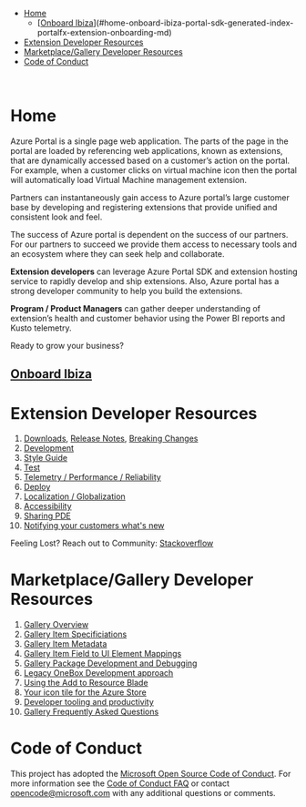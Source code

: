 * [Home](#home)
    * [[Onboard Ibiza](/portal-sdk/generated/index-portalfx-extension-onboarding.md)](#home-onboard-ibiza-portal-sdk-generated-index-portalfx-extension-onboarding-md)
* [Extension Developer Resources](#extension-developer-resources)
* [Marketplace/Gallery Developer Resources](#marketplace-gallery-developer-resources)
* [Code of Conduct](#code-of-conduct)


﻿
<a name="home"></a>
# Home

Azure Portal is a single page web application. The parts of the page in the portal are loaded by referencing web applications, known as extensions, that are dynamically accessed based on a customer’s action on the portal. For example, when a customer clicks on virtual machine icon then the portal will automatically load Virtual Machine management extension. 

Partners can instantaneously gain access to Azure portal’s large customer base by developing and registering extensions that provide unified and consistent look and feel.  

The success of Azure portal is dependent on the success of our partners. For our partners to succeed we provide them access to necessary tools and an ecosystem where they can seek help and collaborate. 

**Extension developers** can leverage Azure Portal SDK and extension hosting service to rapidly develop and ship extensions. Also, Azure portal has a strong developer community to help you build the extensions. 

**Program / Product Managers** can gather deeper understanding of extension’s health and customer behavior using the Power BI reports and Kusto telemetry. 

Ready to grow your business?

<a name="home-onboard-ibiza-portal-sdk-generated-index-portalfx-extension-onboarding-md"></a>
## <a href="/portal-sdk/generated/index-portalfx-extension-onboarding.md">Onboard Ibiza</a>

<a name="extension-developer-resources"></a>
# Extension Developer Resources

1. [Downloads](/portal-sdk/generated/downloads.md), [Release Notes](/portal-sdk/generated/release-notes.md), [Breaking Changes](/portal-sdk/generated/breaking-changes.md)
1. [Development](/portal-sdk/generated/index-portalfx-extension-development.md)
1. [Style Guide](/portal-sdk/generated/index-portalfx-extension-style-guide.md)
1. [Test](/portal-sdk/generated/index-portalfx-extension-test.md)
1. [Telemetry / Performance / Reliability](/portal-sdk/generated/index-portalfx-extension-monitor.md) 
1. [Deploy](/portal-sdk/generated/index-portalfx-extension-deployment.md)
1. [Localization / Globalization](/portal-sdk/generated/index-portalfx-extension-localization-globalization.md)
1. [Accessibility](/portal-sdk/generated/index-portalfx-extension-accessibility.md)
1. [Sharing PDE](/portal-sdk/generated/index-portalfx-extension-sharing-pde.md)
1. [Notifying your customers what's new](/portal-sdk/generated/portalfx-extension-posting-whats-new-notification.md)

Feeling Lost? Reach out to Community: [Stackoverflow](/portal-sdk/generated/index-portalfx-extension-QnA.md)

<a name="marketplace-gallery-developer-resources"></a>
# Marketplace/Gallery Developer Resources

1. [Gallery Overview](/gallery-sdk/generated/index-gallery.md#gallery-overview)
1. [Gallery Item Specificiations](/gallery-sdk/generated/index-gallery.md#gallery-item-specificiations)
1. [Gallery Item Metadata](/gallery-sdk/generated/index-gallery.md#gallery-item-metadata)
1. [Gallery Item Field to UI Element Mappings](/gallery-sdk/generated/index-gallery.md#gallery-item-field-to-ui-element-mappings)
1. [Gallery Package Development and Debugging](/gallery-sdk/generated/index-gallery.md#gallery-package-development-and-debugging)
1. [Legacy OneBox Development approach](/gallery-sdk/generated/index-gallery.md#legacy-onebox-development-approach)
1. [Using the Add to Resource Blade](/gallery-sdk/generated/index-gallery.md#using-the-add-to-resource-blade)
1. [Your icon tile for the Azure Store](/gallery-sdk/generated/index-gallery.md#your-icon-tile-for-the-azure-store)
1. [Developer tooling and productivity](/gallery-sdk/generated/index-gallery.md#developer-tooling-and-productivity)
1. [Gallery Frequently Asked Questions](/gallery-sdk/generated/index-gallery.md#gallery-frequently-asked-questions)


<a name="code-of-conduct"></a>
# Code of Conduct

This project has adopted the [Microsoft Open Source Code of Conduct](https://opensource.microsoft.com/codeofconduct/). For more information see the [Code of Conduct FAQ](https://opensource.microsoft.com/codeofconduct/faq/) or contact [opencode@microsoft.com](mailto:opencode@microsoft.com) with any additional questions or comments.

